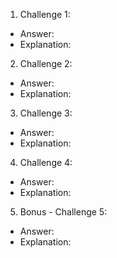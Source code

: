 1. Challenge 1:
  - Answer: 
  - Explanation: 


2. Challenge 2:
  - Answer:
  - Explanation:


3. Challenge 3:
  - Answer:
  - Explanation:


4. Challenge 4:
  - Answer:
  - Explanation:


5. Bonus - Challenge 5:
  - Answer:
  - Explanation:
